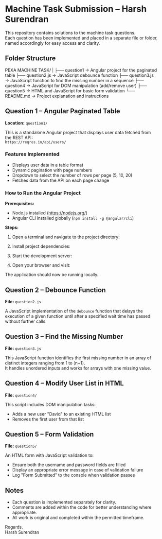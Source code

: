 # Machine Task Submission – Harsh Surendran

This repository contains solutions to the machine task questions.  
Each question has been implemented and placed in a separate file or folder, named accordingly for easy access and clarity.

## Folder Structure

PEXA MACHINE TASK/
|
├── question1 → Angular project for the paginated table
├── question2.js → JavaScript debounce function
├── question3.js → JavaScript function to find the missing number in a sequence
├── question4 → JavaScript for DOM manipulation (add/remove user)
├── question5 → HTML and JavaScript for basic form validation
└── README.md → Project explanation and instructions


## Question 1 – Angular Paginated Table

**Location:** `question1/`

This is a standalone Angular project that displays user data fetched from the REST API:  
`https://reqres.in/api/users/`

### Features Implemented

- Displays user data in a table format
- Dynamic pagination with page numbers
- Dropdown to select the number of rows per page (5, 10, 20)
- Fetches data from the API on each page change

### How to Run the Angular Project

**Prerequisites:**
- Node.js installed (https://nodejs.org/)
- Angular CLI installed globally (`npm install -g @angular/cli`)

**Steps:**

1. Open a terminal and navigate to the project directory:

2. Install project dependencies:

3. Start the development server:

4. Open your browser and visit:

The application should now be running locally.

## Question 2 – Debounce Function

**File:** `question2.js`

A JavaScript implementation of the `debounce` function that delays the execution of a given function until after a specified wait time has passed without further calls.

## Question 3 – Find the Missing Number

**File:** `question3.js`

This JavaScript function identifies the first missing number in an array of distinct integers ranging from 1 to (n+1).  
It handles unordered inputs and works for arrays with one missing value.

## Question 4 – Modify User List in HTML

**File:** `question4/`

This script includes DOM manipulation tasks:
- Adds a new user "David" to an existing HTML list
- Removes the first user from that list

## Question 5 – Form Validation

**File:** `question5/`

An HTML form with JavaScript validation to:
- Ensure both the username and password fields are filled
- Display an appropriate error message in case of validation failure
- Log "Form Submitted" to the console when validation passes

## Notes

- Each question is implemented separately for clarity.
- Comments are added within the code for better understanding where appropriate.
- All work is original and completed within the permitted timeframe.

Regards,  
Harsh Surendran